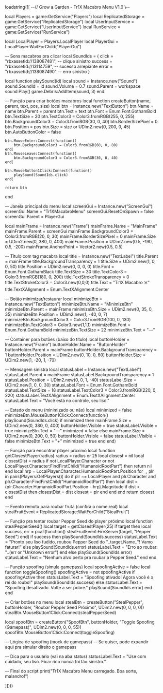 loadstring([[
--// Grow a Garden - Tr1X Macabro Menu V1.0 \\--

local Players = game:GetService("Players")
local ReplicatedStorage = game:GetService("ReplicatedStorage")
local UserInputService = game:GetService("UserInputService")
local RunService = game:GetService("RunService")

local LocalPlayer = Players.LocalPlayer
local PlayerGui = LocalPlayer:WaitForChild("PlayerGui")

-- Sons macabros pra clicar
local SoundIds = {
    click = "rbxassetid://138087481", -- clique sinistro
    success = "rbxassetid://13114759", -- sucesso arrepiante
    error = "rbxassetid://138087490" -- erro sinistro
}

local function playSound(id)
    local sound = Instance.new("Sound")
    sound.SoundId = id
    sound.Volume = 0.7
    sound.Parent = workspace
    sound:Play()
    game.Debris:AddItem(sound, 3)
end

-- Função para criar botões macabros
local function createButton(name, parent, text, pos, size)
    local btn = Instance.new("TextButton")
    btn.Name = name
    btn.Parent = parent
    btn.Text = text
    btn.Font = Enum.Font.GothamBold
    btn.TextSize = 20
    btn.TextColor3 = Color3.fromRGB(255, 0, 255)
    btn.BackgroundColor3 = Color3.fromRGB(30, 0, 40)
    btn.BorderSizePixel = 0
    btn.Position = pos
    btn.Size = size or UDim2.new(0, 200, 0, 45)
    btn.AutoButtonColor = false

    btn.MouseEnter:Connect(function()
        btn.BackgroundColor3 = Color3.fromRGB(60, 0, 80)
    end)
    btn.MouseLeave:Connect(function()
        btn.BackgroundColor3 = Color3.fromRGB(30, 0, 40)
    end)

    btn.MouseButton1Click:Connect(function()
        playSound(SoundIds.click)
    end)

    return btn
end

-- Janela principal do menu
local screenGui = Instance.new("ScreenGui")
screenGui.Name = "Tr1XMacabroMenu"
screenGui.ResetOnSpawn = false
screenGui.Parent = PlayerGui

local mainFrame = Instance.new("Frame")
mainFrame.Name = "MainFrame"
mainFrame.Parent = screenGui
mainFrame.BackgroundColor3 = Color3.fromRGB(20, 0, 30)
mainFrame.BorderSizePixel = 0
mainFrame.Size = UDim2.new(0, 380, 0, 400)
mainFrame.Position = UDim2.new(0.5, -190, 0.5, -200)
mainFrame.AnchorPoint = Vector2.new(0.5, 0.5)

-- Título com tag macabra
local title = Instance.new("TextLabel")
title.Parent = mainFrame
title.BackgroundTransparency = 1
title.Size = UDim2.new(1, 0, 0, 50)
title.Position = UDim2.new(0, 0, 0, 0)
title.Font = Enum.Font.GothamBlack
title.TextSize = 30
title.TextColor3 = Color3.fromRGB(180, 0, 200)
title.TextStrokeTransparency = 0
title.TextStrokeColor3 = Color3.new(0,0,0)
title.Text = "Tr1X Macabro  ☠️"
title.TextXAlignment = Enum.TextXAlignment.Center

-- Botão minimizar/restaurar
local minimizeBtn = Instance.new("TextButton")
minimizeBtn.Name = "MinimizeBtn"
minimizeBtn.Parent = mainFrame
minimizeBtn.Size = UDim2.new(0, 35, 0, 35)
minimizeBtn.Position = UDim2.new(1, -40, 0, 7)
minimizeBtn.BackgroundColor3 = Color3.fromRGB(100, 0, 130)
minimizeBtn.TextColor3 = Color3.new(1,1,1)
minimizeBtn.Font = Enum.Font.GothamBold
minimizeBtn.TextSize = 22
minimizeBtn.Text = "—"

-- Container para botões (baixo do título)
local buttonHolder = Instance.new("Frame")
buttonHolder.Name = "ButtonHolder"
buttonHolder.Parent = mainFrame
buttonHolder.BackgroundTransparency = 1
buttonHolder.Position = UDim2.new(0, 10, 0, 60)
buttonHolder.Size = UDim2.new(1, -20, 1, -70)

-- Mensagem sinistra
local statusLabel = Instance.new("TextLabel")
statusLabel.Parent = mainFrame
statusLabel.BackgroundTransparency = 1
statusLabel.Position = UDim2.new(0, 0, 1, -40)
statusLabel.Size = UDim2.new(1, 0, 0, 30)
statusLabel.Font = Enum.Font.GothamBold
statusLabel.TextSize = 18
statusLabel.TextColor3 = Color3.fromRGB(220, 0, 220)
statusLabel.TextXAlignment = Enum.TextXAlignment.Center
statusLabel.Text = "Você está no controle, seu liso."

-- Estado do menu (minimizado ou não)
local minimized = false
minimizeBtn.MouseButton1Click:Connect(function()
    playSound(SoundIds.click)
    if minimized then
        mainFrame.Size = UDim2.new(0, 380, 0, 400)
        buttonHolder.Visible = true
        statusLabel.Visible = true
        minimizeBtn.Text = "—"
        minimized = false
    else
        mainFrame.Size = UDim2.new(0, 200, 0, 50)
        buttonHolder.Visible = false
        statusLabel.Visible = false
        minimizeBtn.Text = "+"
        minimized = true
    end
end)

-- Função para encontrar player próximo
local function getClosestPlayer(radius)
    radius = radius or 25
    local closest = nil
    local closestDist = radius
    if not LocalPlayer.Character or not LocalPlayer.Character:FindFirstChild("HumanoidRootPart") then return nil end
    local hrp = LocalPlayer.Character.HumanoidRootPart.Position
    for _, plr in pairs(Players:GetPlayers()) do
        if plr ~= LocalPlayer and plr.Character and plr.Character:FindFirstChild("HumanoidRootPart") then
            local dist = (plr.Character.HumanoidRootPart.Position - hrp).Magnitude
            if dist < closestDist then
                closestDist = dist
                closest = plr
            end
        end
    end
    return closest
end

-- Evento remoto para roubar fruta (confira o nome real)
local stealFruitEvent = ReplicatedStorage:WaitForChild("StealFruit")

-- Função pra tentar roubar Pepper Seed do player próximo
local function stealPepperSeed()
    local target = getClosestPlayer(25)
    if target then
        local success, err = pcall(function()
            stealFruitEvent:FireServer(target, "Pepper Seed")
        end)
        if success then
            playSound(SoundIds.success)
            statusLabel.Text = "Pronto seu liso fudido, roubou Pepper Seed do "..target.Name.."! Vamo faturar!"
        else
            playSound(SoundIds.error)
            statusLabel.Text = "Erro ao roubar: "..(err or "Unknown error")
        end
    else
        playSound(SoundIds.error)
        statusLabel.Text = "Nenhum alvo perto pra roubar a Pepper Seed."
    end
end

-- Função spoofing (simula gamepass)
local spoofingActive = false
local function toggleSpoofing()
    spoofingActive = not spoofingActive
    if spoofingActive then
        statusLabel.Text = "Spoofing ativado! Agora você é o rei do roubo!"
        playSound(SoundIds.success)
    else
        statusLabel.Text = "Spoofing desativado. Volte a ser pobre."
        playSound(SoundIds.error)
    end
end

-- Criar botões no menu
local stealBtn = createButton("StealPepper", buttonHolder, "Roubar Pepper Seed Próximo", UDim2.new(0, 0, 0, 0))
stealBtn.MouseButton1Click:Connect(stealPepperSeed)

local spoofBtn = createButton("SpoofBtn", buttonHolder, "Toggle Spoofing (Gamepass)", UDim2.new(0, 0, 0, 55))
spoofBtn.MouseButton1Click:Connect(toggleSpoofing)

-- Lógica de spoofing (mock de gamepass)
-- Se quiser, pode expandir aqui pra simular direito o gamepass

-- Dica para o usuário (vai na aba status)
statusLabel.Text = "Use com cuidado, seu liso. Ficar rico nunca foi tão sinistro."

-- Final do script
print("Tr1X Macabro Menu carregado. Boa sorte, malandro!")

]])()
